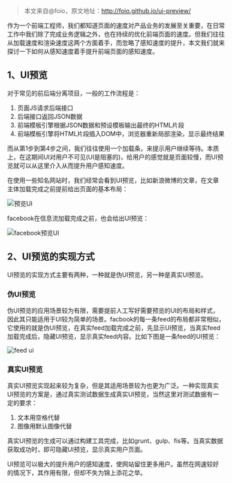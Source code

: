 > 本文来自@foio，原文地址：http://foio.github.io/ui-preview/

作为一个前端工程师，我们都知道页面的速度对产品业务的发展至关重要，在日常工作中我们除了完成业务逻辑之外，也在持续的优化前端页面的速度。但我们往往从加载速度和渲染速度这两个方面着手，而忽略了感知速度的提升，本文我们就来探讨一下如何从感知速度着手提升前端页面的感知速度。

## 1、UI预览

对于常见的前后端分离项目，一般的工作流程是：

1. 页面JS请求后端接口
2. 后端接口返回JSON数据
3. 前端模板引擎根据JSON数据和预设模板输出最终的HTML片段
4. 前端模板引擎将HTML片段插入DOM中，浏览器重新局部渲染，显示最终结果

而从第1步到第4步之间，我们往往使用一个加载条，来提示用户继续等待。本质上，在这期间UI对用户不可见(UI是阻塞的)，给用户的感觉就是页面较慢，而UI预览就可以从这里介入从而提升用户感知速度。

在使用一些知名网站时，我们经常会看到UI预览，比如新浪微博的文章，在文章主体加载完成之前提前给出页面的基本布局：

![预览UI](http://cdn.chenrf.com/2018722222145.png)

facebook在信息流加载完成之前，也会给出UI预览：

![facebook预览UI](http://cdn.chenrf.com/2018722222214.png)

## 2、UI预览的实现方式

UI预览的实现方式主要有两种，一种就是伪UI预览，另一种是真实UI预览。

### 伪UI预览

伪UI预览的应用场景较为有限，需要提前人工写好需要预览的UI的布局和样式，因此其只能适用于UI较为简单的场景。facbook的每一条feed的布局都非常相似，它使用的就是伪UI预览，在真实feed加载完成之前，先显示UI预览，当真实feed加载完成后，隐藏UI预览，显示真实feed内容。比如下图是一条feed的UI预览：

![feed ui](http://cdn.chenrf.com/201872222232.png)

### 真实UI预览

真实UI预览实现起来较为复杂，但是其适用场景较为也更为广泛。一种实现真实UI预览的方案是，通过真实测试数据生成真实UI预览，当然这里对测试数据有一定的要求：

1. 文本用空格代替
2. 图像用默认图像代替

真实UI预览的生成可以通过构建工具完成，比如grunt、gulp、fis等。当真实数据获取成功时，即可隐藏UI预览，显示真实用户页面。

UI预览可以极大的提升用户的感知速度，使网站留住更多用户。虽然在网速较好的情况下，其作用有限，但却不失为锦上添花之举。
